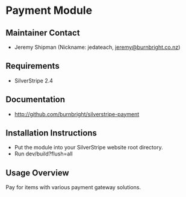 # Payment Module
    
## Maintainer Contact   

 * Jeremy Shipman (Nickname: jedateach, jeremy@burnbright.co.nz)

## Requirements

 * SilverStripe 2.4

## Documentation

 * http://github.com/burnbright/silverstripe-payment

## Installation Instructions

 * Put the module into your SilverStripe website root directory.
 * Run dev/build?flush=all

## Usage Overview

Pay for items with various payment gateway solutions.